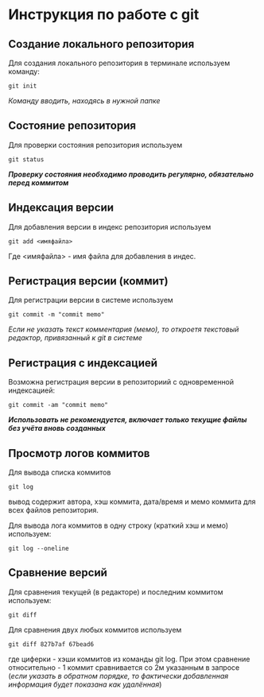 # **Инструкция по работе с git**

## Создание локального репозитория

Для создания локального репозитория в терминале используем команду:

    git init
*Команду вводить, находясь в нужной папке*

## Состояние репозитория
Для проверки состояния репозитория используем

    git status
_**Проверку состояния необходимо проводить регулярно, обязательно перед коммитом**_

## Индексация версии
Для добавления версии в индекс репозитория используем

    git add <имяфайла>
Где <имяфайла> - имя файла для добавления в индес.

## Регистрация версии (коммит)
Для регистрации версии в системе используем 

    git commit -m "commit memo"
*Если не указать текст комментария (мемо), то откроетя текстовый редактор, привязанный к git в системе*

## Регистрация с индексацией
Возможна регистрация версии в репозиториий с одновременной индексацией:

    git commit -am "commit memo"
_**Использовать не рекомендуется, включает только текущие файлы без учёта вновь созданных**_

## Просмотр логов коммитов

Для вывода списка коммитов 

    git log
вывод содержит автора, хэш коммита, дата/время и мемо коммита для всех файлов репозитория.

Для вывода лога коммитов в одну строку (краткий хэш и мемо) используем:

    git log --oneline


## Сравнение версий

Для сравнения текущей (в редакторе) и последним коммитом используем:

    git diff

Для сравнения двух любых коммитов используем 

    git diff 827b7af 67bead6
где циферки - хэши коммитов из команды git log. При этом сравнение относительно - 1 коммит сравнивается со 2м указанным в запросе (*если указать в обратном порядке, то фактически добавленная информация будет показана как удалённая*)

